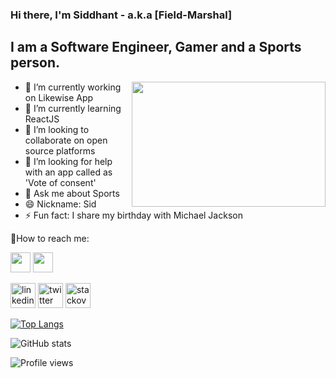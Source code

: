 ### Hi there, I'm Siddhant - a.k.a [Field-Marshal]

## I am a Software Engineer, Gamer and a Sports person.

<img src="https://miro.medium.com/max/1360/0*7Q3yvSIv_t0ioJ-Z.gif" height="200px" width="310px" align="right">

- 🔭 I’m currently working on Likewise App
- 🌱 I’m currently learning ReactJS
- 👯 I’m looking to collaborate on open source platforms
- 🤔 I’m looking for help with an app called as 'Vote of consent'
- 💬 Ask me about Sports
- 😄 Nickname: Sid
- ⚡ Fun fact: I share my birthday with Michael Jackson
<!-- - 📫 How to reach me:  --> 

📍How to reach me:

<img height="32" width="32" src="https://cdn.jsdelivr.net/npm/simple-icons@v5/icons/HTML5.svg" />
<img height="32" width="32" src="https://unpkg.com/simple-icons@v5/icons/HTML5.svg" />




[<img src='https://cdn.jsdelivr.net/npm/simple-icons@3.0.1/icons/linkedin.svg' alt='linkedin' height='40'>](https://www.linkedin.com/siddhant-acharya//)  [<img src='https://cdn.jsdelivr.net/npm/simple-icons@3.0.1/icons/twitter.svg' alt='twitter' height='40'>](https://twitter.com/Andrevirtue)  [<img src='https://cdn.jsdelivr.net/npm/simple-icons@3.0.1/icons/stackoverflow.svg' alt='stackoverflow' height='40'>](https://stackoverflow.com/users/16036561/siddhant-acharya)  

[![Top Langs](https://github-readme-stats.vercel.app/api/top-langs/?username=Siddhant1419)](https://github.com/anuraghazra/github-readme-stats)

![GitHub stats](https://github-readme-stats.vercel.app/api?username=Siddhant1419&show_icons=true)  

![Profile views](https://gpvc.arturio.dev/Siddhant1419)     
